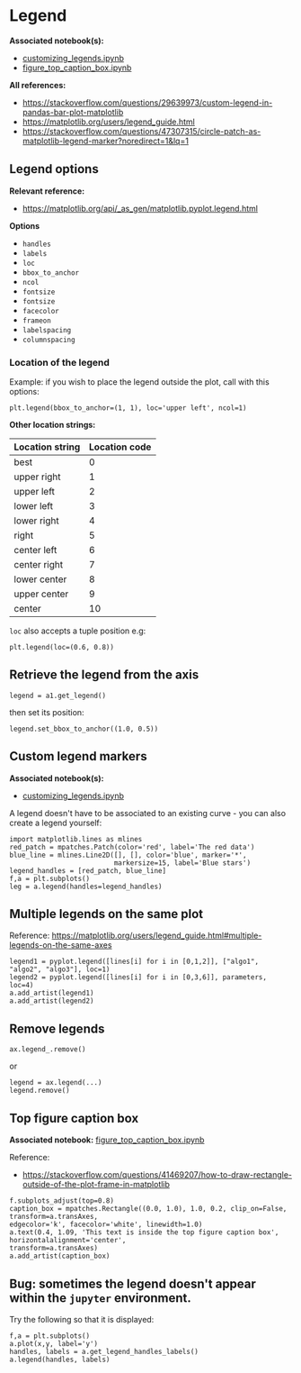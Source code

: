# Legend

**Associated notebook(s):**
- [customizing_legends.ipynb](./notebooks/customizing_legends.ipynb)
- [figure_top_caption_box.ipynb](./notebooks/figure_top_caption_box.ipynb)

**All references:**
- https://stackoverflow.com/questions/29639973/custom-legend-in-pandas-bar-plot-matplotlib
- https://matplotlib.org/users/legend_guide.html
- https://stackoverflow.com/questions/47307315/circle-patch-as-matplotlib-legend-marker?noredirect=1&lq=1

## Legend options

**Relevant reference:**
- https://matplotlib.org/api/_as_gen/matplotlib.pyplot.legend.html

**Options**
- `handles`
- `labels`
- `loc`
- `bbox_to_anchor`
- `ncol`
- `fontsize`
- `fontsize`
- `facecolor`
- `frameon`
- `labelspacing`
- `columnspacing`

### Location of the legend

Example:
if you wish to place the legend outside the plot, call with this options:

~~~~
plt.legend(bbox_to_anchor=(1, 1), loc='upper left', ncol=1)
~~~~

**Other location strings:**

| Location string | Location code |
| ------------ | --- |
| best         |  0  |
| upper right  |  1  |
| upper left   |  2  |
| lower left   |  3  |
| lower right  |  4  |
| right        |  5  |
| center left  |  6  | 
| center right |  7  |
| lower center |  8  |
| upper center |  9  | 
| center       | 10  |


`loc` also accepts a tuple position e.g:
~~~~
plt.legend(loc=(0.6, 0.8))
~~~~

## Retrieve the legend from the axis

~~~~
legend = a1.get_legend()
~~~~

then set its position:

~~~~
legend.set_bbox_to_anchor((1.0, 0.5))
~~~~

## Custom legend markers

**Associated notebook(s):**
- [customizing_legends.ipynb](./notebooks/customizing_legends.ipynb)

A legend doesn't have to be associated to an existing curve - you can also create a legend yourself:

~~~~
import matplotlib.lines as mlines
red_patch = mpatches.Patch(color='red', label='The red data')
blue_line = mlines.Line2D([], [], color='blue', marker='*',
                          markersize=15, label='Blue stars')
legend_handles = [red_patch, blue_line]
f,a = plt.subplots()
leg = a.legend(handles=legend_handles)
~~~~

## Multiple legends on the same plot

Reference:
https://matplotlib.org/users/legend_guide.html#multiple-legends-on-the-same-axes

~~~~
legend1 = pyplot.legend([lines[i] for i in [0,1,2]], ["algo1", "algo2", "algo3"], loc=1)
legend2 = pyplot.legend([lines[i] for i in [0,3,6]], parameters, loc=4)
a.add_artist(legend1)
a.add_artist(legend2)
~~~~

## Remove legends

~~~~
ax.legend_.remove()
~~~~

or 

~~~~
legend = ax.legend(...)
legend.remove()
~~~~

## Top figure caption box

**Associated notebook:**
[figure_top_caption_box.ipynb](./notebooks/figure_top_caption_box.ipynb)

Reference:
- https://stackoverflow.com/questions/41469207/how-to-draw-rectangle-outside-of-the-plot-frame-in-matplotlib

~~~~
f.subplots_adjust(top=0.8)
caption_box = mpatches.Rectangle((0.0, 1.0), 1.0, 0.2, clip_on=False, transform=a.transAxes,
edgecolor='k', facecolor='white', linewidth=1.0)
a.text(0.4, 1.09, 'This text is inside the top figure caption box', horizontalalignment='center',
transform=a.transAxes)
a.add_artist(caption_box)
~~~~

## Bug: sometimes the legend doesn't appear within the `jupyter` environment.

Try the following so that it is displayed:

~~~~
f,a = plt.subplots()
a.plot(x,y, label='y')
handles, labels = a.get_legend_handles_labels()
a.legend(handles, labels)
~~~~

